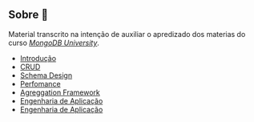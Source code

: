 ## Sobre :speech_balloon:

Material transcrito na intenção de auxiliar o apredizado dos materias do curso [*MongoDB University*](https://university.mongodb.com).

- [Introdução]() 
- [CRUD](https://github.com/augustoliks/mongoDB/tree/master/01-CRUD) 
- [Schema Design]() 
- [Perfomance]() 
- [Agreggation Framework]() 
- [Engenharia de Aplicação]()
- [Engenharia de Aplicação]()
